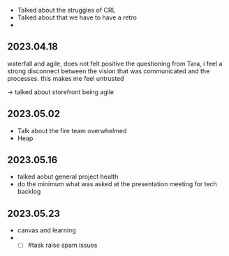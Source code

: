 * Talked about the struggles of CRL
* Talked about that we have to have a retro
* 

## 2023.04.18

waterfall and agile, does not felt positive the questioning from Tara, i feel a strong disconnect between the vision that was communicated and the processes. this makes me feel untrusted

-> talked about storefront being agile


## 2023.05.02

- Talk about the fire team overwhelmed
- Heap

## 2023.05.16

- talked aobut general project health
- do the minimum what was asked at the presentation meeting for tech backlog

## 2023.05.23
- canvas and learning 
- - [ ] #task raise spam issues